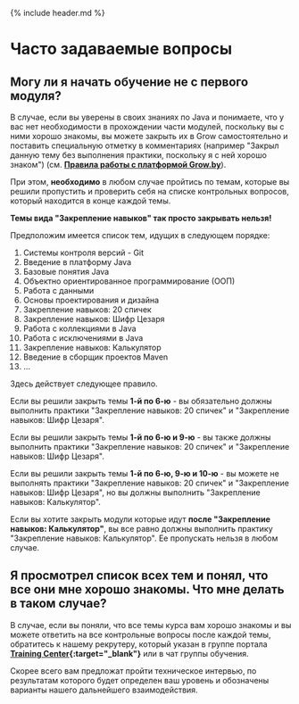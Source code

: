 {% include header.md %}

Часто задаваемые вопросы
====================

Могу ли я начать обучение не с первого модуля?
---------------------
В случае, если вы уверены в своих знаниях по Java и понимаете, что у вас нет необходимости в прохождении части модулей, поскольку вы с ними хорошо знакомы, вы можете закрыть их в Grow самостоятельно и поставить специальную отметку в комментариях (например "Закрыл данную тему без выполнения практики, поскольку я с ней хорошо знаком") (см. **[Правила работы с платформой Grow.by]({{site.materialsurl}}general/grow_intro)**).

При этом, **необходимо** в любом случае пройтись по темам, которые вы решили пропустить и проверить себя на списке контрольных вопросов, который находится в конце каждой темы.

**Темы вида "Закрепление навыков" так просто закрывать нельзя!**

Предположим имеется список тем, идущих в следующем порядке:
1. Системы контроля версий - Git
2. Введение в платформу Java
3. Базовые понятия Java
4. Объектно ориентированное программирование (ООП)
5. Работа с данными
6. Основы проектирования и дизайна
7. Закрепление навыков: 20 спичек
8. Закрепление навыков: Шифр Цезаря
9. Работа с коллекциями в Java
10. Работа с исключениями в Java
11. Закрепление навыков: Калькулятор
12. Введение в сборщик проектов Maven
13. ...

Здесь действует следующее правило.

Если вы решили закрыть темы **1-й по 6-ю** - вы обязательно должны выполнить практики "Закрепление навыков: 20 спичек" и "Закрепление навыков: Шифр Цезаря".

Если вы решили закрыть темы **1-й по 6-ю и 9-ю** - вы также должны выполнить практики "Закрепление навыков: 20 спичек" и "Закрепление навыков: Шифр Цезаря".

Если вы решили закрыть темы **1-й по 6-ю, 9-ю и 10-ю** - вы можете не выполнять практики "Закрепление навыков: 20 спичек" и "Закрепление навыков: Шифр Цезаря", но вы должны выполнить "Закрепление навыков: Калькулятор".

Если вы хотите закрыть модули которые идут **после "Закрепление навыков: Калькулятор"**, вы все равно должны выполнить практику "Закрепление навыков: Калькулятор". Ее пропускать нельзя в любом случае.

Я просмотрел список всех тем и понял, что все они мне хорошо знакомы. Что мне делать в таком случае?
---------------------
В случае, если вы поняли, что все темы курса вам хорошо знакомы и вы можете ответить на все контрольные вопросы после каждой темы, обратитесь к нашему рекрутеру, который указан в группе портала **[Training Center](https://www.training.ru/#!/Training/2305){:target="_blank"}** или в чат группы обучения.
  
Скорее всего вам предложат пройти техническое интервью, по результатам которого будет определен ваш уровень и обозначены варианты нашего дальнейшего взаимодействия.